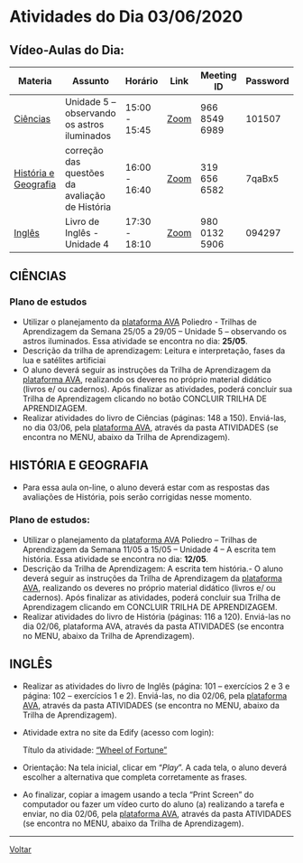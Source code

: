 # Atividades do Dia 03/06/2020

## Vídeo-Aulas do Dia:

| Materia | Assunto |Horário | Link | Meeting ID | Password |
|---------|---------|--------|------|------------|----------|
| [Ciências](#ciências) | Unidade 5 – observando os astros iluminados | 15:00 - 15:45 | [Zoom](https://zoom.us/j/96685496989?pwd=bmlzL0VMZG5xUjJuaFpoS3FJVzdNdz09) | 966 8549 6989 | 101507 |
| [História e Geografia](#história-e-geografia) | correção das questões da avaliação de História | 16:00 - 16:40 | [Zoom](https://zoom.us/j/3196566582?pwd=cFNUb3BrREpzanpQV2toZ09RbjFnUT09) | 319 656 6582 | 7qaBx5 |
| [Inglês](#inglês) | Livro de Inglês - Unidade 4 | 17:30 - 18:10 | [Zoom](https://zoom.us/j/98001325906?pwd=ZkdpTkFlR1RxQ1RnbXNDT1V4RFJHZz09) | 980 0132 5906 | 094297 | 

## CIÊNCIAS

### Plano de estudos

* Utilizar o planejamento da [plataforma AVA] Poliedro - Trilhas de Aprendizagem da Semana 25/05 a 29/05 – Unidade 5 – observando os astros iluminados. Essa atividade se encontra no dia: **25/05**.
* Descrição da trilha de aprendizagem: Leitura e interpretação, fases da lua e satélites artificiai
* O aluno deverá seguir as instruções da Trilha de Aprendizagem da [plataforma AVA], realizando os deveres no próprio material didático (livros e/ ou cadernos). Após finalizar as atividades, poderá concluir sua Trilha de Aprendizagem clicando no botão CONCLUIR TRILHA DE APRENDIZAGEM.
* Realizar atividades do livro de Ciências (páginas: 148 a 150). Enviá-las, no dia 03/06, pela [plataforma AVA], através da pasta ATIVIDADES (se encontra no MENU, abaixo da Trilha de Aprendizagem).

## HISTÓRIA E GEOGRAFIA

* Para essa aula on-line, o aluno deverá estar com as respostas das avaliações de História, pois serão corrigidas nesse momento.

### Plano de estudos:

* Utilizar o planejamento da [plataforma AVA] Poliedro – Trilhas de Aprendizagem da Semana 11/05 a 15/05 – Unidade 4 – A escrita tem história. Essa atividade se encontra no dia: **12/05**.
* Descrição da Trilha de Aprendizagem: A escrita tem história.- O aluno deverá seguir as instruções da Trilha de Aprendizagem da [plataforma AVA], realizando os deveres no próprio material didático (livros e/ ou cadernos). Após finalizar as atividades, poderá concluir sua Trilha de Aprendizagem clicando em CONCLUIR TRILHA DE APRENDIZAGEM.
* Realizar atividades do livro de História (páginas: 116 a 120). Enviá-las no dia 02/06, plataforma AVA, através da pasta ATIVIDADES (se encontra no MENU, abaixo da Trilha de Aprendizagem).

## INGLÊS

* Realizar as atividades do livro de Inglês (página: 101 – exercícios 2 e 3 e página: 102 – exercícios 1 e 2). Enviá-las, no dia 02/06, pela [plataforma AVA], através da pasta ATIVIDADES (se encontra no MENU, abaixo da Trilha de Aprendizagem).

* Atividade extra no site da Edify (acesso com login): 

  Título da atividade: [“Wheel of Fortune”](https://epractice.edifyeducation.com.br/activity/wheel-of-fortune-2/)
  
* Orientação: Na tela inicial, clicar em “*Play*”. A cada tela, o aluno deverá escolher a alternativa
que completa corretamente as frases.

* Ao finalizar, copiar a imagem usando a tecla “Print Screen” do computador ou fazer um vídeo curto do aluno (a) realizando a tarefa e enviar, no dia 02/06, pela [plataforma AVA], através da pasta ATIVIDADES (se encontra no MENU, abaixo da Trilha de Aprendizagem).

---
[Voltar](index.md)


[plataforma AVA]: https://poliedro-ava.azurewebsites.net
